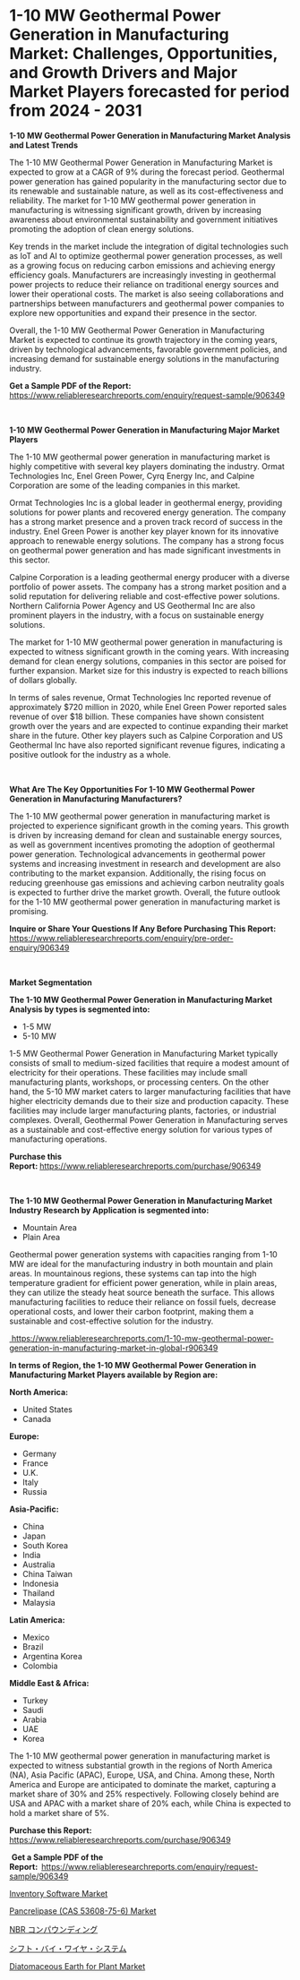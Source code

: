 <p><h1>1-10 MW Geothermal Power Generation in Manufacturing Market: Challenges, Opportunities, and Growth Drivers and Major Market Players forecasted for period from 2024 - 2031</h1></p><p><strong>1-10 MW Geothermal Power Generation in Manufacturing Market Analysis and Latest Trends</strong></p>
<p><p>The 1-10 MW Geothermal Power Generation in Manufacturing Market is expected to grow at a CAGR of 9% during the forecast period. Geothermal power generation has gained popularity in the manufacturing sector due to its renewable and sustainable nature, as well as its cost-effectiveness and reliability. The market for 1-10 MW geothermal power generation in manufacturing is witnessing significant growth, driven by increasing awareness about environmental sustainability and government initiatives promoting the adoption of clean energy solutions.</p><p>Key trends in the market include the integration of digital technologies such as IoT and AI to optimize geothermal power generation processes, as well as a growing focus on reducing carbon emissions and achieving energy efficiency goals. Manufacturers are increasingly investing in geothermal power projects to reduce their reliance on traditional energy sources and lower their operational costs. The market is also seeing collaborations and partnerships between manufacturers and geothermal power companies to explore new opportunities and expand their presence in the sector.</p><p>Overall, the 1-10 MW Geothermal Power Generation in Manufacturing Market is expected to continue its growth trajectory in the coming years, driven by technological advancements, favorable government policies, and increasing demand for sustainable energy solutions in the manufacturing industry.</p></p>
<p><strong>Get a Sample PDF of the Report:&nbsp;</strong> <a href="https://www.reliableresearchreports.com/enquiry/request-sample/906349">https://www.reliableresearchreports.com/enquiry/request-sample/906349</a></p>
<p>&nbsp;</p>
<p><strong>1-10 MW Geothermal Power Generation in Manufacturing Major Market Players</strong></p>
<p><p>The 1-10 MW geothermal power generation in manufacturing market is highly competitive with several key players dominating the industry. Ormat Technologies Inc, Enel Green Power, Cyrq Energy Inc, and Calpine Corporation are some of the leading companies in this market.</p><p>Ormat Technologies Inc is a global leader in geothermal energy, providing solutions for power plants and recovered energy generation. The company has a strong market presence and a proven track record of success in the industry. Enel Green Power is another key player known for its innovative approach to renewable energy solutions. The company has a strong focus on geothermal power generation and has made significant investments in this sector.</p><p>Calpine Corporation is a leading geothermal energy producer with a diverse portfolio of power assets. The company has a strong market position and a solid reputation for delivering reliable and cost-effective power solutions. Northern California Power Agency and US Geothermal Inc are also prominent players in the industry, with a focus on sustainable energy solutions.</p><p>The market for 1-10 MW geothermal power generation in manufacturing is expected to witness significant growth in the coming years. With increasing demand for clean energy solutions, companies in this sector are poised for further expansion. Market size for this industry is expected to reach billions of dollars globally.</p><p>In terms of sales revenue, Ormat Technologies Inc reported revenue of approximately $720 million in 2020, while Enel Green Power reported sales revenue of over $18 billion. These companies have shown consistent growth over the years and are expected to continue expanding their market share in the future. Other key players such as Calpine Corporation and US Geothermal Inc have also reported significant revenue figures, indicating a positive outlook for the industry as a whole.</p></p>
<p>&nbsp;</p>
<p><strong>What Are The Key Opportunities For 1-10 MW Geothermal Power Generation in Manufacturing Manufacturers?</strong></p>
<p><p>The 1-10 MW geothermal power generation in manufacturing market is projected to experience significant growth in the coming years. This growth is driven by increasing demand for clean and sustainable energy sources, as well as government incentives promoting the adoption of geothermal power generation. Technological advancements in geothermal power systems and increasing investment in research and development are also contributing to the market expansion. Additionally, the rising focus on reducing greenhouse gas emissions and achieving carbon neutrality goals is expected to further drive the market growth. Overall, the future outlook for the 1-10 MW geothermal power generation in manufacturing market is promising.</p></p>
<p><strong>Inquire or Share Your Questions If Any Before Purchasing This Report:</strong> <a href="https://www.reliableresearchreports.com/enquiry/pre-order-enquiry/906349">https://www.reliableresearchreports.com/enquiry/pre-order-enquiry/906349</a></p>
<p>&nbsp;</p>
<p><strong>Market Segmentation</strong></p>
<p><strong>The 1-10 MW Geothermal Power Generation in Manufacturing Market Analysis by types is segmented into:</strong></p>
<p><ul><li>1-5 MW</li><li>5-10 MW</li></ul></p>
<p><p>1-5 MW Geothermal Power Generation in Manufacturing Market typically consists of small to medium-sized facilities that require a modest amount of electricity for their operations. These facilities may include small manufacturing plants, workshops, or processing centers. On the other hand, the 5-10 MW market caters to larger manufacturing facilities that have higher electricity demands due to their size and production capacity. These facilities may include larger manufacturing plants, factories, or industrial complexes. Overall, Geothermal Power Generation in Manufacturing serves as a sustainable and cost-effective energy solution for various types of manufacturing operations.</p></p>
<p><strong>Purchase this Report:&nbsp;</strong><a href="https://www.reliableresearchreports.com/purchase/906349">https://www.reliableresearchreports.com/purchase/906349</a></p>
<p>&nbsp;</p>
<p><strong>The 1-10 MW Geothermal Power Generation in Manufacturing Market Industry Research by Application is segmented into:</strong></p>
<p><ul><li>Mountain Area</li><li>Plain Area</li></ul></p>
<p><p>Geothermal power generation systems with capacities ranging from 1-10 MW are ideal for the manufacturing industry in both mountain and plain areas. In mountainous regions, these systems can tap into the high temperature gradient for efficient power generation, while in plain areas, they can utilize the steady heat source beneath the surface. This allows manufacturing facilities to reduce their reliance on fossil fuels, decrease operational costs, and lower their carbon footprint, making them a sustainable and cost-effective solution for the industry.</p></p>
<p><a href="https://www.reliableresearchreports.com/1-10-mw-geothermal-power-generation-in-manufacturing-market-in-global-r906349">&nbsp;https://www.reliableresearchreports.com/1-10-mw-geothermal-power-generation-in-manufacturing-market-in-global-r906349</a></p>
<p><strong>In terms of Region, the 1-10 MW Geothermal Power Generation in Manufacturing Market Players available by Region are:</strong></p>
<p>
    <p> <strong> North America: </strong>
        <ul>
            <li>United States</li>
            <li>Canada</li>
        </ul>
        </p> 
    <p> <strong> Europe: </strong>
        <ul>
            <li>Germany</li>
            <li>France</li>
            <li>U.K.</li>
            <li>Italy</li>
            <li>Russia</li>
        </ul>
        </p> 
    <p> <strong> Asia-Pacific: </strong>
        <ul>
            <li>China</li>
            <li>Japan</li>
            <li>South Korea</li>
            <li>India</li>
            <li>Australia</li>
            <li>China Taiwan</li>
            <li>Indonesia</li>
            <li>Thailand</li>
            <li>Malaysia</li>
        </ul>
        </p> 
    <p> <strong> Latin America: </strong>
        <ul>
            <li>Mexico</li>
            <li>Brazil</li>
            <li>Argentina Korea</li>
            <li>Colombia</li>
        </ul>
        </p> 
    <p> <strong> Middle East & Africa: </strong>
        <ul>
            <li>Turkey</li>
            <li>Saudi</li>
            <li>Arabia</li>
            <li>UAE</li>
            <li>Korea</li>
        </ul>
    </p>
    </p>
<p><p>The 1-10 MW geothermal power generation in manufacturing market is expected to witness substantial growth in the regions of North America (NA), Asia Pacific (APAC), Europe, USA, and China. Among these, North America and Europe are anticipated to dominate the market, capturing a market share of 30% and 25% respectively. Following closely behind are USA and APAC with a market share of 20% each, while China is expected to hold a market share of 5%.</p></p>
<p><strong>Purchase this Report: </strong><a href="https://www.reliableresearchreports.com/purchase/906349">https://www.reliableresearchreports.com/purchase/906349</a></p>
<p>&nbsp;<strong>Get a Sample PDF of the Report:&nbsp;&nbsp;</strong><a href="https://www.reliableresearchreports.com/enquiry/request-sample/906349">https://www.reliableresearchreports.com/enquiry/request-sample/906349</a></p>
<p><strong></strong></p>
<p><p><a href="https://medium.com/@ashlybednar/global-inventory-software-industry-analysis-share-growth-trends-and-forecast-2024-to-2031-07f46719be4c?postPublishedType=initial">Inventory Software Market</a></p><p><a href="https://issuu.com/reportprime-2/docs/pancrelipase-cas-53608-75-6-market-_4013294e9dac51">Pancrelipase (CAS 53608-75-6) Market</a></p><p><a href="https://medium.com/@rudysimonis2023/%E6%AC%A1%E3%81%AE%E6%96%87%E7%AB%A0%E3%82%92%E6%97%A5%E6%9C%AC%E8%AA%9E%E3%81%AB%E7%BF%BB%E8%A8%B3%E3%81%97%E3%81%BE%E3%81%99-%E8%A3%BD%E5%93%81%E3%82%BF%E3%82%A4%E3%83%97-%E3%82%A2%E3%83%97%E3%83%AA%E3%82%B1%E3%83%BC%E3%82%B7%E3%83%A7%E3%83%B3-%E5%9C%B0%E5%9F%9F%E5%88%A5%E3%81%AE%E4%B8%96%E7%95%8C%E3%81%AEnbr%E3%82%B3%E3%83%B3%E3%83%91%E3%82%A6%E3%83%B3%E3%83%89%E5%B8%82%E5%A0%B4%E8%A6%8F%E6%A8%A1%E3%81%8A%E3%82%88%E3%81%B3%E3%82%B7%E3%82%A7%E3%82%A2%E5%88%86%E6%9E%90-%E4%BA%88%E6%B8%AC-2024%E5%B9%B4-2031%E5%B9%B4-c4ea1bc6accc">NBR コンパウンディング</a></p><p><a href="https://github.com/lababdou/Market-Research-Report-List-5/blob/main/364559187339.md">シフト・バイ・ワイヤ・システム</a></p><p><a href="https://www.linkedin.com/pulse/global-hannibex-r0bhf?trackingId=2b5NevtLHKMNEa7Z%2BkmmRA%3D%3D">Diatomaceous Earth for Plant Market</a></p></p>